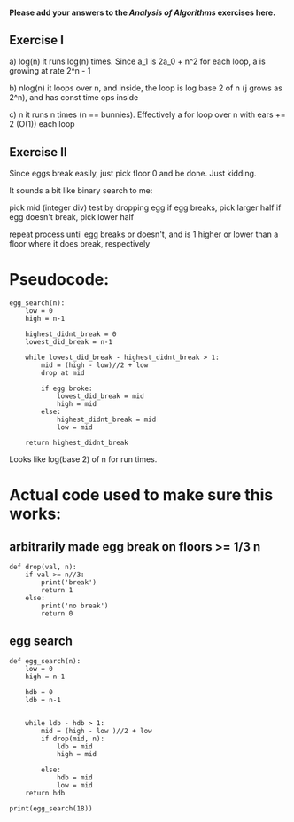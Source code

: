 #### Please add your answers to the ***Analysis of  Algorithms*** exercises here.

## Exercise I

a) log(n)
   it runs log(n) times. Since a_1 is 2a_0 + n^2 for each loop, a is growing at rate 2^n - 1
   


b) nlog(n)
   it loops over n, and inside, the loop is log base 2 of n (j grows as 2^n), and has const time ops inside


c) n
   it runs n times (n == bunnies). Effectively a for loop over n with ears += 2 (O(1)) each loop

## Exercise II

Since eggs break easily, just pick floor 0 and be done.
Just kidding.

It sounds a bit like binary search to me:

pick mid (integer div)
test by dropping egg
if egg breaks, pick larger half
if egg doesn't break, pick lower half

repeat process until egg breaks or doesn't, and is 1 higher or lower than
a floor where it does break, respectively

# Pseudocode:

    egg_search(n):
        low = 0
        high = n-1

        highest_didnt_break = 0
        lowest_did_break = n-1

        while lowest_did_break - highest_didnt_break > 1:
            mid = (high - low)//2 + low
            drop at mid

            if egg broke:
                lowest_did_break = mid
                high = mid
            else:
                highest_didnt_break = mid
                low = mid

        return highest_didnt_break

Looks like log(base 2) of n for run times.


# Actual code used to make sure this works:

## arbitrarily made egg break on floors >= 1/3 n
    def drop(val, n):
        if val >= n//3:
            print('break')
            return 1
        else: 
            print('no break')
            return 0

## egg search
    def egg_search(n):
        low = 0
        high = n-1

        hdb = 0
        ldb = n-1


        while ldb - hdb > 1:
            mid = (high - low )//2 + low
            if drop(mid, n):
                ldb = mid
                high = mid
                
            else:
                hdb = mid
                low = mid
        return hdb

    print(egg_search(18))